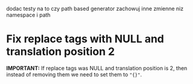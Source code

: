 

dodac testy na to czy path based generator zachowuj inne zmienne niz namespace i path



# Fix replace tags with NULL and translation position 2
**IMPORTANT:** If replace tags was NULL and translation position is 2, then instead of removing them we need to set them to `"{}"`.
